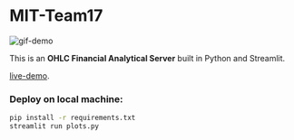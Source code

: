 # MIT-Team17

![gif-demo](.\resources\recording.gif)

This is an **OHLC Financial Analytical Server** built in Python and Streamlit.

[live-demo](https://ohlc-engine1.herokuapp.com/). 

### Deploy on local machine:

```bash
pip install -r requirements.txt
streamlit run plots.py
```

